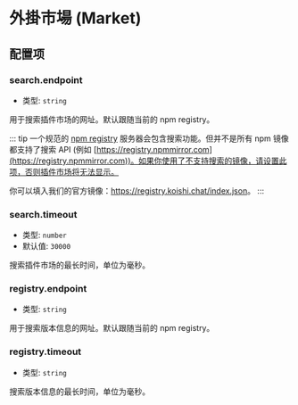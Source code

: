 # 外掛市場 (Market)

## 配置项

### search.endpoint

- 类型: `string`

用于搜索插件市场的网址。默认跟随当前的 npm registry。

::: tip
一个规范的 [npm registry](https://github.com/npm/registry/blob/master/docs/REGISTRY-API.md) 服务器会包含搜索功能。但并不是所有 npm 镜像都支持了搜索 API (例如 [https://registry.npmmirror.com](https://registry.npmmirror.com))。如果你使用了不支持搜索的镜像，请设置此项，否则插件市场将无法显示。

你可以填入我们的官方镜像：<https://registry.koishi.chat/index.json>。
:::

### search.timeout

- 类型: `number`
- 默认值: `30000`

搜索插件市场的最长时间，单位为毫秒。

### registry.endpoint

- 类型: `string`

用于搜索版本信息的网址。默认跟随当前的 npm registry。

### registry.timeout

- 类型: `string`

搜索版本信息的最长时间，单位为毫秒。
